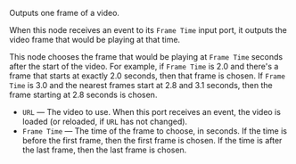 Outputs one frame of a video. 

When this node receives an event to its `Frame Time` input port, it outputs the video frame that would be playing at that time.

This node chooses the frame that would be playing at `Frame Time` seconds after the start of the video. For example, if `Frame Time` is 2.0 and there's a frame that starts at exactly 2.0 seconds, then that frame is chosen. If `Frame Time` is 3.0 and the nearest frames start at 2.8 and 3.1 seconds, then the frame starting at 2.8 seconds is chosen. 

   - `URL` — The video to use. When this port receives an event, the video is loaded (or reloaded, if `URL` has not changed). 
   - `Frame Time` — The time of the frame to choose, in seconds. If the time is before the first frame, then the first frame is chosen. If the time is after the last frame, then the last frame is chosen. 
